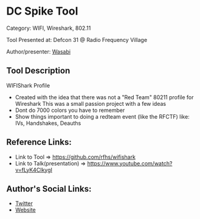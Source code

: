 # DC Spike Tool
Category: WIFI, Wireshark, 802.11

Tool Presented at: Defcon 31 @ Radio Frequency Village

Author/presenter: [Wasabi](https://github.com/thewasabiguy)

## Tool Description

WIFIShark Profile

- Created with the idea that there was not a "Red Team" 80211 profile for Wireshark This was a small passion project with a few ideas 
- Dont do 7000 colors you have to remember 
- Show things important to doing a redteam event (like the RFCTF) like: IVs, Handshakes, Deauths

## Reference Links:
- Link to Tool => https://github.com/rfhs/wifishark
- Link to Talk(presentation) => https://www.youtube.com/watch?v=fLyK4CIkygI

## Author's Social Links:
- [Twitter](https://twitter.com/spiceywasabi)
- [Website](https://YourWork/PersonalLink.com)
